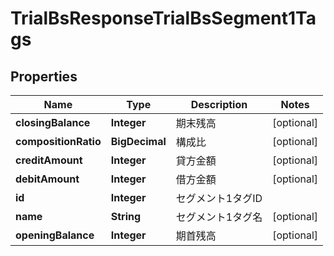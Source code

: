 

# TrialBsResponseTrialBsSegment1Tags


## Properties

Name | Type | Description | Notes
------------ | ------------- | ------------- | -------------
**closingBalance** | **Integer** | 期末残高 |  [optional]
**compositionRatio** | **BigDecimal** | 構成比 |  [optional]
**creditAmount** | **Integer** | 貸方金額 |  [optional]
**debitAmount** | **Integer** | 借方金額 |  [optional]
**id** | **Integer** | セグメント1タグID | 
**name** | **String** | セグメント1タグ名 |  [optional]
**openingBalance** | **Integer** | 期首残高 |  [optional]



